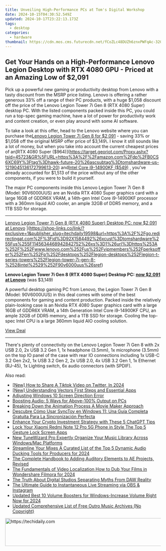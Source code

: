 ```yaml
---
title: Unveiling High-Performance PCs at Tom's Digital Workshop
date: 2024-10-15T04:30:52.549Z
updated: 2024-10-17T23:22:13.173Z
tags:
  - desktop
categories:
  - hardware
thumbnail: https://cdn.mos.cms.futurecdn.net/fCoZLc48DUZh6znxPWFqAc-320-80.png
---
```


## Get Your Hands on a High-Performance Lenovo Legion Desktop with RTX 4080 GPU - Priced at an Amazing Low of $2,091

Pick up a powerful new gaming or productivity desktop from Lenovo with a tasty discount from the MSRP price listing. Lenovo is offering a rather generous 33% off a range of their PC products, with a huge $1,058 discount off the price of the Lenovo Legion Tower 7i Gen 8 (RTX 4080 Super) desktop PC. With the listed components packed inside this PC, you could run a top-spec gaming machine, have a lot of power for productivity work and content creation, or even play around with some AI software.

 To take a look at this offer, head to the Lenovo website where you can purchase the[Lenovo Legion Tower 7i Gen 8 for $2,091](https://shop-links.co/link/?exclusive=1&publisher_slug=itechdaily19598&url=https%3A%2F%2Fgo.redirectingat.com%2F%3Fid%3D92X1584492%26xcust%3Dtomshardware%255Fus%255F7250785057104458830%26xs%3D1%26url%3Dhttps%253A%252F%252Fwww.lenovo.com%252Fus%252Fvipmembers%252Fperksoffer%252Fen%252Fp%252Fdesktops%252Flegion-desktops%252Flegion-t-series-towers%252Flegion-tower-7i-gen-8-%2528intel%2529%252F90v6000uus%26sref%3Dhttps%253A%252F%252Fwww.tomshardware.com%252Fdesktops%252Fgaming-pcs%252Flenovos-rtx-4080-super-powered-legion-tower-desktop-pc-now-only-dollar1058) \- saving 33% or $1,058 off the original MSRP offer price of $3,149\. I know it still sounds like a lot of money, but when you take into account the current cheapest prices of an[RTX 4080 Super ($964)](https://target.georiot.com/Proxy.ashx?tsid=45723&GR%5FURL=https%3A%2F%2Famazon.com%2Fdp%2FB0CS6XC69Y%3Ftag%3Dhawk-future-20%26ascsubtag%3Dtomshardware-us-1219045136172799613-20) and[Intel Core i9-14900KF ($549)](https://www.bhphotovideo.com/c/product/1781470-REG/intel%5Fbx8071514900kf%5Fcore%5Fi9%5F14900kf%5F24%5Fcore%5Flga.html?BI=20811&KBID=16572&SID=tomshardware-us-1040869819776067337) , you've already accounted for $1,513 of the price without any of the other components, if you were to build it yourself.

 The major PC components inside this Lenovo Legion Tower 7i Gen 8 (Model: 90V6000UUS) are an Nvidia RTX 4080 Super graphics card with a large 16GB of GDDR6X VRAM, a 14th-gen Intel Core i9-14900KF processor with a 360mm liquid AIO cooler, an ample 32GB of DDR5 memory, and a 1TB SSD for storage.

---

[Lenovo Legion Tower 7i Gen 8 (RTX 4080 Super) Desktop PC: now $2,091 at Lenovo](https://cdn.mos.cms.futurecdn.net/YedtNpP3DEhALxoz7LrgEP-200-100.png "Lenovo Legion Tower 7i Gen 8 (RTX 4080 Super) Desktop PC: now $2,091 at Lenovo") ](https://shop-links.co/link/?exclusive=1&publisher_slug=itechdaily19598&url=https%3A%2F%2Fgo.redirectingat.com%2F%3Fid%3D92X1584492%26xcust%3Dtomshardware%255Fus%255F1145634468942842752%26xs%3D1%26url%3Dhttps%253A%252F%252Fwww.lenovo.com%252Fus%252Fvipmembers%252Fperksoffer%252Fen%252Fp%252Fdesktops%252Flegion-desktops%252Flegion-t-series-towers%252Flegion-tower-7i-gen-8-%2528intel%2529%252F90v6000uus%26sref)

 **Lenovo Legion Tower 7i Gen 8 (RTX 4080 Super) Desktop PC:** [**now $2,091 at Lenovo**](https://shop-links.co/link/?exclusive=1&publisher_slug=itechdaily19598&url=https%3A%2F%2Fgo.redirectingat.com%2F%3Fid%3D92X1584492%26xcust%3Dtomshardware%255Fus%255F2325518139888706207%26xs%3D1%26url%3Dhttps%253A%252F%252Fwww.lenovo.com%252Fus%252Fvipmembers%252Fperksoffer%252Fen%252Fp%252Fdesktops%252Flegion-desktops%252Flegion-t-series-towers%252Flegion-tower-7i-gen-8-%2528intel%2529%252F90v6000uus%26sref) (was $3,149)

 A powerful desktop gaming PC from Lenovo, the Legion Tower 7i Gen 8 (Model: 90V6000UUS) in this deal comes with some of the best components for gaming and content production. Packed inside the relatively plain-looking case is an Nvidia RTX 4080 Super graphics card with a large 16GB of GDDR6X VRAM, a 14th Generation Intel Core i9-14900KF CPU, an ample 32GB of DDR5 memory, and a 1TB SSD for storage. Cooling the top-spec Intel CPU is a large 360mm liquid AIO cooling solution.

[View Deal](https://shop-links.co/link/?exclusive=1&publisher_slug=itechdaily19598&url=https%3A%2F%2Fgo.redirectingat.com%2F%3Fid%3D92X1584492%26xcust%3Dtomshardware%255Fus%255F1145634468942842752%26xs%3D1%26url%3Dhttps%253A%252F%252Fwww.lenovo.com%252Fus%252Fvipmembers%252Fperksoffer%252Fen%252Fp%252Fdesktops%252Flegion-desktops%252Flegion-t-series-towers%252Flegion-tower-7i-gen-8-%2528intel%2529%252F90v6000uus%26sref)

---

 There's plenty of connectivity on the Lenovo Legion Tower 7i Gen 8 with 2x USB 2.0, 2x USB 3.2 Gen 1, 1x headphone (3.5mm), 1x microphone (3.5mm) on the top IO panel of the case with rear IO connections including 1x USB-C 3.2 Gen 2x2, 1x USB 3.2 Gen 2, 2x USB 2.0, 4x USB 3.2 Gen 1, 1x Ethernet (RJ-45), 1x Lighting switch, 6x audio connectors (with SPDIF).

<ins class="adsbygoogle"
     style="display:block"
     data-ad-format="autorelaxed"
     data-ad-client="ca-pub-7571918770474297"
     data-ad-slot="1223367746"></ins>

<ins class="adsbygoogle"
     style="display:block"
     data-ad-client="ca-pub-7571918770474297"
     data-ad-slot="8358498916"
     data-ad-format="auto"
     data-full-width-responsive="true"></ins>

<span class="atpl-alsoreadstyle">Also read:</span>
<div><ul>
<li><a href="https://twitter-videos.techidaily.com/new-how-to-share-a-tiktok-video-on-twitter-in-2024/"><u>[New] How to Share A Tiktok Video on Twitter, In 2024</u></a></li>
<li><a href="https://some-approaches.techidaily.com/new-understanding-vectors-first-steps-and-essential-apps/"><u>[New] Understanding Vectors First Steps and Essential Apps</u></a></li>
<li><a href="https://network-issues.techidaily.com/adjusting-windows-10-screen-direction-error/"><u>Adjusting Windows 10 Screen Direction Error</u></a></li>
<li><a href="https://win11.techidaily.com/boosting-audio-5-ways-for-above-100-output-on-pcs/"><u>Boosting Audio: 5 Ways for Above-100% Output on PCs</u></a></li>
<li><a href="https://fox-glue.techidaily.com/breaking-down-the-animation-process-a-movie-maker-approach/"><u>Breaking Down the Animation Process A Movie Maker Approach</u></a></li>
<li><a href="https://win-trending.techidaily.com/descubre-como-usar-synctoy-en-windows-11-una-guia-completa-gratuita-para-la-sincronizacion-perfecta/"><u>Descubre Cómo Usar SyncToy en Windows 11: Una Guía Completa Gratuita Para La Sincronización Perfecta</u></a></li>
<li><a href="https://tech-haven.techidaily.com/enhance-your-crypto-investment-strategy-with-these-5-chatgpt-tips/"><u>Enhance Your Crypto Investment Strategy with These 5 ChatGPT Tips</u></a></li>
<li><a href="https://unlock-android.techidaily.com/lock-your-xiaomi-redmi-note-12-pro-5g-phone-in-style-the-top-5-gesture-lock-screen-apps-by-drfone-android/"><u>Lock Your Xiaomi Redmi Note 12 Pro 5G Phone in Style The Top 5 Gesture Lock Screen Apps</u></a></li>
<li><a href="https://audio-shaping.techidaily.com/new-tunewizard-pro-expertly-organize-your-music-library-across-windowsmac-platforms/"><u>New TuneWizard Pro Expertly Organize Your Music Library Across Windows/Mac Platforms</u></a></li>
<li><a href="https://audio-shaping.techidaily.com/streamline-your-mixes-a-curated-list-of-the-top-5-dynamic-audio-ducking-tools-for-producers-for-2024/"><u>Streamline Your Mixes A Curated List of the Top 5 Dynamic Audio Ducking Tools for Producers for 2024</u></a></li>
<li><a href="https://audio-shaping.techidaily.com/the-complete-handbook-to-adding-auditory-elements-to-ae-projects-revised/"><u>The Complete Handbook to Adding Auditory Elements to AE Projects, Revised</u></a></li>
<li><a href="https://audio-shaping.techidaily.com/the-fundamentals-of-video-localization-how-to-dub-your-films-in-wondershare-filmora-for-2024/"><u>The Fundamentals of Video Localization How to Dub Your Films in Wondershare Filmora for 2024</u></a></li>
<li><a href="https://audio-shaping.techidaily.com/the-truth-about-digital-studios-separating-myths-from-daw-reality/"><u>The Truth About Digital Studios Separating Myths From DAW Reality</u></a></li>
<li><a href="https://screen-video-capture.techidaily.com/the-ultimate-guide-to-instantaneous-live-streaming-via-obs-and-instagram/"><u>The Ultimate Guide to Instantaneous Live Streaming via OBS & Instagram</u></a></li>
<li><a href="https://audio-shaping.techidaily.com/updated-best-10-volume-boosters-for-windows-increase-volume-right-now-for-2024/"><u>Updated Best 10 Volume Boosters for Windows-Increase Volume Right Now for 2024</u></a></li>
<li><a href="https://audio-shaping.techidaily.com/updated-comprehensive-list-of-free-outro-music-archives-no-copyright/"><u>Updated Comprehensive List of Free Outro Music Archives (No Copyright)</u></a></li>
</ul></div>

<!-- affiliate ads begin -->
<a href="https://appsumo.8odi.net/c/5597632/2123750/7443" target="_top" id="2123750">
  <img src="//a.impactradius-go.com/display-ad/7443-2123750" border="0" alt="https://techidaily.com" width="728" height="90"/>
</a>
<img height="0" width="0" src="https://appsumo.8odi.net/i/5597632/2123750/7443" style="position:absolute;visibility:hidden;" border="0" />
<!-- affiliate ads end -->

